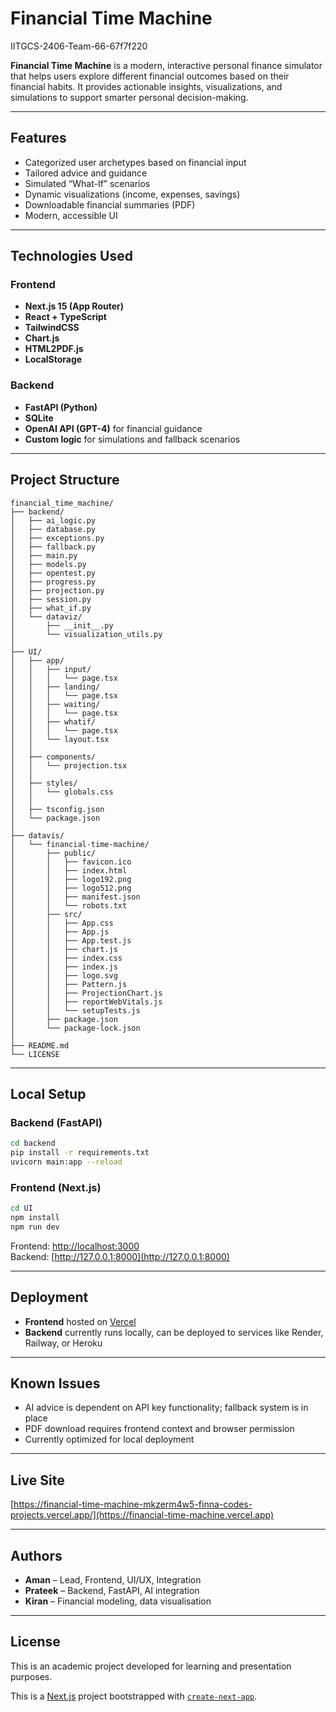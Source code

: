 
# Financial Time Machine
IITGCS-2406-Team-66-67f7f220


**Financial Time Machine** is a modern, interactive personal finance simulator that helps users explore different financial outcomes based on their financial habits. It provides actionable insights, visualizations, and simulations to support smarter personal decision-making.

---

## Features

- Categorized user archetypes based on financial input
- Tailored advice and guidance
- Simulated “What-If” scenarios
- Dynamic visualizations (income, expenses, savings)
- Downloadable financial summaries (PDF)
- Modern, accessible UI

---

## Technologies Used

### Frontend
- **Next.js 15 (App Router)**
- **React + TypeScript**
- **TailwindCSS**
- **Chart.js**
- **HTML2PDF.js**
- **LocalStorage**

### Backend
- **FastAPI (Python)**
- **SQLite**
- **OpenAI API (GPT-4)** for financial guidance
- **Custom logic** for simulations and fallback scenarios

---

## Project Structure

```
financial_time_machine/
├── backend/
│   ├── ai_logic.py
│   ├── database.py
│   ├── exceptions.py
│   ├── fallback.py
│   ├── main.py
│   ├── models.py
│   ├── opentest.py
│   ├── progress.py
│   ├── projection.py
│   ├── session.py
│   ├── what_if.py
│   └── dataviz/
│       ├── __init__.py
│       └── visualization_utils.py
│
├── UI/
│   ├── app/
│   │   ├── input/
│   │   │   └── page.tsx
│   │   ├── landing/
│   │   │   └── page.tsx
│   │   ├── waiting/
│   │   │   └── page.tsx
│   │   ├── whatif/
│   │   │   └── page.tsx
│   │   └── layout.tsx
│   │
│   ├── components/
│   │   └── projection.tsx
│   │
│   ├── styles/
│   │   └── globals.css
│   │
│   ├── tsconfig.json
│   └── package.json
│
├── datavis/
│   └── financial-time-machine/
│       ├── public/
│       │   ├── favicon.ico
│       │   ├── index.html
│       │   ├── logo192.png
│       │   ├── logo512.png
│       │   ├── manifest.json
│       │   └── robots.txt
│       ├── src/
│       │   ├── App.css
│       │   ├── App.js
│       │   ├── App.test.js
│       │   ├── chart.js
│       │   ├── index.css
│       │   ├── index.js
│       │   ├── logo.svg
│       │   ├── Pattern.js
│       │   ├── ProjectionChart.js
│       │   ├── reportWebVitals.js
│       │   └── setupTests.js
│       ├── package.json
│       └── package-lock.json
│
├── README.md
└── LICENSE
```

---

## Local Setup

### Backend (FastAPI)
```bash
cd backend
pip install -r requirements.txt
uvicorn main:app --reload
```

### Frontend (Next.js)
```bash
cd UI
npm install
npm run dev
```

Frontend: [http://localhost:3000](http://localhost:3000)  
Backend: [http://127.0.0.1:8000](http://127.0.0.1:8000)

---

## Deployment

- **Frontend** hosted on [Vercel](https://vercel.com)
- **Backend** currently runs locally, can be deployed to services like Render, Railway, or Heroku

---

## Known Issues

- AI advice is dependent on API key functionality; fallback system is in place
- PDF download requires frontend context and browser permission
- Currently optimized for local deployment

---

## Live Site

[https://financial-time-machine-mkzerm4w5-finna-codes-projects.vercel.app/](https://financial-time-machine.vercel.app)

---

## Authors

- **Aman** – Lead, Frontend, UI/UX, Integration
- **Prateek** – Backend, FastAPI, AI integration
- **Kiran** – Financial modeling, data visualisation

---

## License

This is an academic project developed for learning and presentation purposes.

This is a [Next.js](https://nextjs.org) project bootstrapped with [`create-next-app`](https://nextjs.org/docs/app/api-reference/cli/create-next-app).